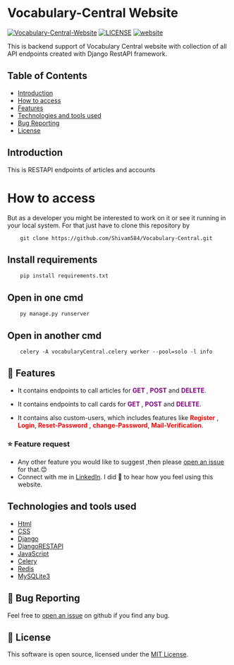 # Vocabulary-Central Website
[![Vocabulary-Central-Website](https://img.shields.io/badge/VocabularyCentral-v1.0.0-pink?labelColor=black&style=flat&link=https://shivam584.github.io/Vocabulary-Central/)](https://shivam584.github.io/Vocabulary-Central/)
[![LICENSE](https://img.shields.io/badge/LICENSE-MIT-green?style=flat&link=https://github.com/Shivam584/Vocabulary-Central/blob/main/LICENSE)](https://github.com/Shivam584/Vocabulary-Central/blob/main/LICENSE)
[![website](https://img.shields.io/badge/website-up-red?style=flat&link=https://shivam584.github.io/Vocabulary-Central/)](https://shivam584.github.io/Vocabulary-Central/)

This is backend support of Vocabulary Central website with collection of all API endpoints created with Django RestAPI framework.

## Table of Contents
* [Introduction](https://github.com/shivam584/Vocabulary-Central#introduction)
* [How to access](https://github.com/shivam584/Vocabulary-Central#How-to-access)
* [Features](https://github.com/shivam584/Vocabulary-Central#-features)
* [Technologies and tools used](https://github.com/shivam584/Vocabulary-Central#technologies-and-tools-used)
* [Bug Reporting](https://github.com/shivam584/Vocabulary-Central#-bug-reporting)
* [License](https://github.com/shivam584/Vocabulary-Central#-license)


## Introduction
This is RESTAPI endpoints of articles and accounts 

# How to access
 But as a developer you might be interested to work on it or see it running in your local system. For that just have to clone this repository by

        git clone https://github.com/Shivam584/Vocabulary-Central.git
        
## Install requirements

        pip install requirements.txt
       
## Open in one cmd  

        py manage.py runserver
      
## Open in another cmd

        celery -A vocabularyCentral.celery worker --pool=solo -l info
  

## 🚀 Features
*  It contains endpoints to call articles for <b  style="color : purple">GET </b>, <b  style="color : purple">POST</b> and  <b  style="color : purple">DELETE</b>.

*  It contains endpoints to call cards for <b  style="color : purple">GET </b>, <b  style="color : purple">POST</b> and  <b  style="color : purple">DELETE</b>.

*  It contains also custom-users, which includes features like <b  style="color : red">Register</b> , <b  style="color : red">Login</b>, <b  style="color : red">Reset-Password</b> , <b  style="color : red">change-Password</b>, <b  style="color : red">Mail-Verification</b>.

### ⭐ Feature request
* Any other feature you would like to suggest ,then please [open an issue](https://github.com/Shivam584/Vocabulary-Central/issues) for that.😊
* Connect with me in [LinkedIn](https://www.linkedin.com/in/shivam-kumar-agrawal-6320121bb/). I did 💖 to hear how you feel using this website.
## Technologies and tools used
* [Html](https://www.w3schools.com/html/)
* [CSS](https://www.w3schools.com/Css/)
* [Django](https://www.w3schools.com/Django/)
* [DjangoRESTAPI](https://www.w3schools.com/Django/)
* [JavaScript](https://www.w3schools.com/JavaScript/)
* [Celery](https://www.w3schools.com/Celery/)
* [Redis](https://www.w3schools.com/Redis/)
* [MySQLite3](https://www.w3schools.com/Css/)


## 🐛 Bug Reporting
Feel free to [open an issue](https://github.com/Shivam584/WorkList/issues) on github if you find any bug.
## 📜 License
This software is open source, licensed under the [MIT License](/LICENSE).
